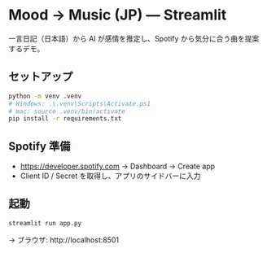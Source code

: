 
# Mood → Music (JP) — Streamlit

一言日記（日本語）から AI が感情を推定し、Spotify から気分に合う曲を提案するデモ。

## セットアップ
```bash
python -m venv .venv
# Windows: .\.venv\Scripts\Activate.ps1
# mac: source .venv/bin/activate
pip install -r requirements.txt
```

## Spotify 準備
- https://developer.spotify.com → Dashboard → Create app
- Client ID / Secret を取得し、アプリのサイドバーに入力

## 起動
```bash
streamlit run app.py
```
→ ブラウザ: http://localhost:8501

